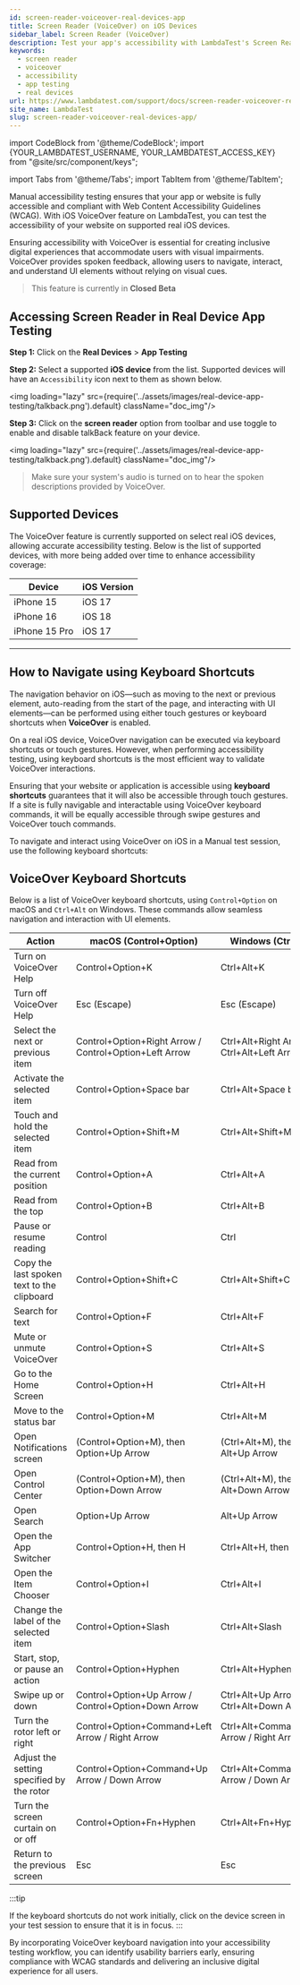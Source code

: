 ```yaml
---
id: screen-reader-voiceover-real-devices-app
title: Screen Reader (VoiceOver) on iOS Devices
sidebar_label: Screen Reader (VoiceOver)
description: Test your app's accessibility with LambdaTest's Screen Reader (VoiceOver). Navigate through app elements with spoken descriptions on real iOS devices, ensuring compliance with WCAG standards.
keywords:
  - screen reader
  - voiceover
  - accessibility
  - app testing
  - real devices
url: https://www.lambdatest.com/support/docs/screen-reader-voiceover-real-devices-app/
site_name: LambdaTest
slug: screen-reader-voiceover-real-devices-app/
---
```


import CodeBlock from '@theme/CodeBlock';
import {YOUR_LAMBDATEST_USERNAME, YOUR_LAMBDATEST_ACCESS_KEY} from "@site/src/component/keys";

import Tabs from '@theme/Tabs';
import TabItem from '@theme/TabItem';

<script type="application/ld+json"
      dangerouslySetInnerHTML={{ __html: JSON.stringify({
       "@context": "https://schema.org",
        "@type": "BreadcrumbList",
        "itemListElement": [{
          "@type": "ListItem",
          "position": 1,
          "name": "Home",
          "item": "https://www.lambdatest.com"
        },{
          "@type": "ListItem",
          "position": 2,
          "name": "Support",
          "item": "https://www.lambdatest.com/support/docs/"
        },{
          "@type": "ListItem",
          "position": 3,
          "name": "Screen Reader on Real Devices App",
          "item": "https://www.lambdatest.com/support/docs/screen-reader-voiceover-real-devices-app/"
        }]
      })
    }}
></script>

Manual accessibility testing ensures that your app or website is fully accessible and compliant with Web Content Accessibility Guidelines (WCAG). With iOS VoiceOver feature on LambdaTest, you can test the accessibility of your website on supported real iOS devices. 

Ensuring accessibility with VoiceOver is essential for creating inclusive digital experiences that accommodate users with visual impairments. VoiceOver provides spoken feedback, allowing users to navigate, interact, and understand UI elements without relying on visual cues.

> This feature is currently in **Closed Beta**


## Accessing Screen Reader in Real Device App Testing

**Step 1:** Click on the **Real Devices** > **App Testing**

**Step 2:** Select a supported **iOS device** from the list. Supported devices will have an `Accessibility` icon next to them as shown below.

<img loading="lazy" src={require('../assets/images/real-device-app-testing/talkback.png').default} className="doc_img"/>

**Step 3:** Click on the **screen reader** option from toolbar and use toggle to enable and disable talkBack feature on your device.

<img loading="lazy" src={require('../assets/images/real-device-app-testing/talkback.png').default} className="doc_img"/>

> Make sure your system's audio is turned on to hear the spoken descriptions provided by VoiceOver.

## Supported Devices

The VoiceOver feature is currently supported on select real iOS devices, allowing accurate accessibility testing. Below is the list of supported devices, with more being added over time to enhance accessibility coverage:

| Device | iOS Version |
|--------|--------------|
| iPhone 15 | iOS 17 |
| iPhone 16 | iOS 18 |
| iPhone 15 Pro | iOS 17 |


---
## How to Navigate using Keyboard Shortcuts

The navigation behavior on iOS—such as moving to the next or previous element, auto-reading from the start of the page, and interacting with UI elements—can be performed using either touch gestures or keyboard shortcuts when **VoiceOver** is enabled.

On a real iOS device, VoiceOver navigation can be executed via keyboard shortcuts or touch gestures. However, when performing  accessibility testing, using keyboard shortcuts is the most efficient way to validate VoiceOver interactions.

Ensuring that your website or application is accessible using **keyboard shortcuts** guarantees that it will also be accessible through touch gestures. If a site is fully navigable and interactable using VoiceOver keyboard commands, it will be equally accessible through swipe gestures and VoiceOver touch commands.

To navigate and interact using VoiceOver on iOS in a Manual test session, use the following keyboard shortcuts:

## VoiceOver Keyboard Shortcuts

Below is a list of VoiceOver keyboard shortcuts, using `Control+Option` on macOS and `Ctrl+Alt` on Windows. These commands allow seamless navigation and interaction with UI elements.

| Action                                               | macOS (Control+Option)                              | Windows (Ctrl+Alt)                                  |
|------------------------------------------------------|------------------------------------------------------|------------------------------------------------------|
| Turn on VoiceOver Help                               | Control+Option+K                                     | Ctrl+Alt+K                                           |
| Turn off VoiceOver Help                              | Esc (Escape)                                         | Esc (Escape)                                         |
| Select the next or previous item                     | Control+Option+Right Arrow / Control+Option+Left Arrow | Ctrl+Alt+Right Arrow / Ctrl+Alt+Left Arrow           |
| Activate the selected item                           | Control+Option+Space bar                             | Ctrl+Alt+Space bar                                   |
| Touch and hold the selected item                     | Control+Option+Shift+M                               | Ctrl+Alt+Shift+M                                     |
| Read from the current position                       | Control+Option+A                                     | Ctrl+Alt+A                                           |
| Read from the top                                    | Control+Option+B                                     | Ctrl+Alt+B                                           |
| Pause or resume reading                              | Control                                              | Ctrl                                                 |
| Copy the last spoken text to the clipboard           | Control+Option+Shift+C                               | Ctrl+Alt+Shift+C                                     |
| Search for text                                      | Control+Option+F                                     | Ctrl+Alt+F                                           |
| Mute or unmute VoiceOver                             | Control+Option+S                                     | Ctrl+Alt+S                                           |
| Go to the Home Screen                                | Control+Option+H                                     | Ctrl+Alt+H                                           |
| Move to the status bar                               | Control+Option+M                                     | Ctrl+Alt+M                                           |
| Open Notifications screen                            | (Control+Option+M), then Option+Up Arrow            | (Ctrl+Alt+M), then Alt+Up Arrow                      |
| Open Control Center                                  | (Control+Option+M), then Option+Down Arrow          | (Ctrl+Alt+M), then Alt+Down Arrow                    |
| Open Search                                          | Option+Up Arrow                                      | Alt+Up Arrow                                         |
| Open the App Switcher                                | Control+Option+H, then H                             | Ctrl+Alt+H, then H                                   |
| Open the Item Chooser                                | Control+Option+I                                     | Ctrl+Alt+I                                           |
| Change the label of the selected item                | Control+Option+Slash                                 | Ctrl+Alt+Slash                                       |
| Start, stop, or pause an action                      | Control+Option+Hyphen                                | Ctrl+Alt+Hyphen                                      |
| Swipe up or down                                     | Control+Option+Up Arrow / Control+Option+Down Arrow | Ctrl+Alt+Up Arrow / Ctrl+Alt+Down Arrow             |
| Turn the rotor left or right                         | Control+Option+Command+Left Arrow / Right Arrow     | Ctrl+Alt+Command+Left Arrow / Right Arrow           |
| Adjust the setting specified by the rotor            | Control+Option+Command+Up Arrow / Down Arrow        | Ctrl+Alt+Command+Up Arrow / Down Arrow              |
| Turn the screen curtain on or off                    | Control+Option+Fn+Hyphen                            | Ctrl+Alt+Fn+Hyphen                                   |
| Return to the previous screen                        | Esc                                                 | Esc                                                 |

:::tip 

 If the keyboard shortcuts do not work initially, click on the device screen in your test session to ensure that it is in focus.
:::

By incorporating VoiceOver keyboard navigation into your accessibility testing workflow, you can identify usability barriers early, ensuring compliance with WCAG standards and delivering an inclusive digital experience for all users.